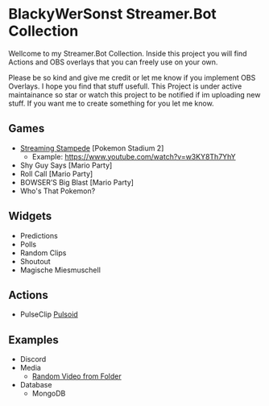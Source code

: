 # BlackyWerSonst Streamer.Bot Collection
Wellcome to my Streamer.Bot Collection. Inside this project you will find Actions and OBS overlays that you can freely use on your own.

Please be so kind and give me credit or let me know if you implement OBS Overlays. I hope you find that stuff usefull. This Project is under active maintainance so star or watch this project to be notified if im uploading new stuff. If you want me to create something for you let me know.


## Games
- [Streaming Stampede](https://github.com/BlackyWhoElse/streamer.bot-actions/tree/main/minigames/Streaming%20Stampede) [Pokemon Stadium 2]
    - Example: https://www.youtube.com/watch?v=w3KY8Th7YhY
- Shy Guy Says [Mario Party]
- Roll Call [Mario Party]
- BOWSER’S Big Blast [Mario Party]
- Who's That Pokemon?
## Widgets
- Predictions
- Polls
- Random Clips
- Shoutout
- Magische Miesmuschell
## Actions
- PulseClip [Pulsoid](https://pulsoid.net)
## Examples
- Discord
- Media
    - [Random Video from Folder](https://github.com/BlackyWhoElse/streamer.bot-actions/tree/main/examples/Files/RandomVideo)
- Database
    - MongoDB